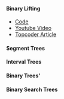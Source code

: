 #### Binary Lifting
  * [Code](https://github.com/SanjayYr/coding/blob/master/BinaryLifting.java)
  * [Youtube Video](https://www.youtube.com/watch?v=w56Qe5wEr2I)
  * [Topcoder Article](https://www.topcoder.com/community/competitive-programming/tutorials/range-minimum-query-and-lowest-common-ancestor/#Lowest%20Common%20Ancestor%20(LCA))
  
#### Segment Trees

#### Interval Trees

#### Binary Trees'

#### Binary Search Trees
